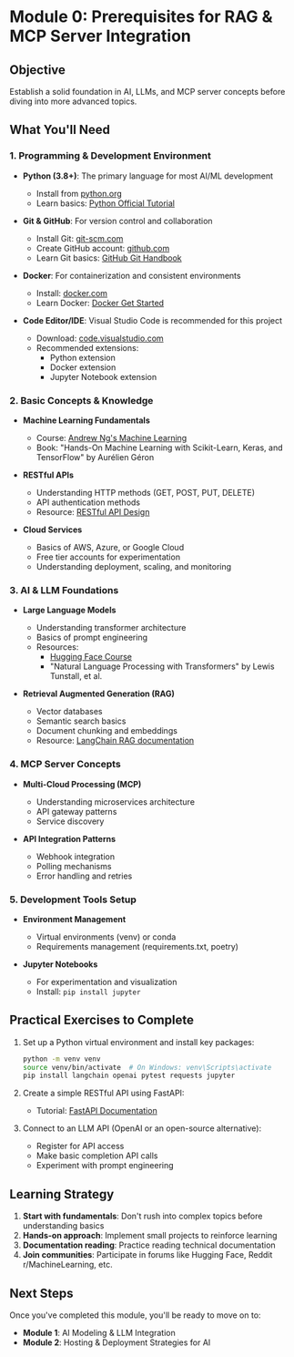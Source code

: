 # Module 0: Prerequisites for RAG & MCP Server Integration

## Objective
Establish a solid foundation in AI, LLMs, and MCP server concepts before diving into more advanced topics.

## What You'll Need

### 1. Programming & Development Environment

- **Python (3.8+)**: The primary language for most AI/ML development
  - Install from [python.org](https://www.python.org/downloads/)
  - Learn basics: [Python Official Tutorial](https://docs.python.org/3/tutorial/)

- **Git & GitHub**: For version control and collaboration
  - Install Git: [git-scm.com](https://git-scm.com/downloads)
  - Create GitHub account: [github.com](https://github.com/)
  - Learn Git basics: [GitHub Git Handbook](https://guides.github.com/introduction/git-handbook/)

- **Docker**: For containerization and consistent environments
  - Install: [docker.com](https://www.docker.com/products/docker-desktop)
  - Learn Docker: [Docker Get Started](https://docs.docker.com/get-started/)

- **Code Editor/IDE**: Visual Studio Code is recommended for this project
  - Download: [code.visualstudio.com](https://code.visualstudio.com/)
  - Recommended extensions:
    - Python extension
    - Docker extension
    - Jupyter Notebook extension

### 2. Basic Concepts & Knowledge

- **Machine Learning Fundamentals**
  - Course: [Andrew Ng's Machine Learning](https://www.coursera.org/learn/machine-learning)
  - Book: "Hands-On Machine Learning with Scikit-Learn, Keras, and TensorFlow" by Aurélien Géron

- **RESTful APIs**
  - Understanding HTTP methods (GET, POST, PUT, DELETE)
  - API authentication methods
  - Resource: [RESTful API Design](https://restfulapi.net/)

- **Cloud Services**
  - Basics of AWS, Azure, or Google Cloud
  - Free tier accounts for experimentation
  - Understanding deployment, scaling, and monitoring

### 3. AI & LLM Foundations

- **Large Language Models**
  - Understanding transformer architecture
  - Basics of prompt engineering
  - Resources:
    - [Hugging Face Course](https://huggingface.co/course)
    - "Natural Language Processing with Transformers" by Lewis Tunstall, et al.

- **Retrieval Augmented Generation (RAG)**
  - Vector databases
  - Semantic search basics
  - Document chunking and embeddings
  - Resource: [LangChain RAG documentation](https://js.langchain.com/docs/use_cases/question_answering/)

### 4. MCP Server Concepts

- **Multi-Cloud Processing (MCP)**
  - Understanding microservices architecture
  - API gateway patterns
  - Service discovery

- **API Integration Patterns**
  - Webhook integration
  - Polling mechanisms
  - Error handling and retries

### 5. Development Tools Setup

- **Environment Management**
  - Virtual environments (venv) or conda
  - Requirements management (requirements.txt, poetry)

- **Jupyter Notebooks**
  - For experimentation and visualization
  - Install: `pip install jupyter`

## Practical Exercises to Complete

1. Set up a Python virtual environment and install key packages:
   ```bash
   python -m venv venv
   source venv/bin/activate  # On Windows: venv\Scripts\activate
   pip install langchain openai pytest requests jupyter
   ```

2. Create a simple RESTful API using FastAPI:
   - Tutorial: [FastAPI Documentation](https://fastapi.tiangolo.com/)

3. Connect to an LLM API (OpenAI or an open-source alternative):
   - Register for API access
   - Make basic completion API calls
   - Experiment with prompt engineering

## Learning Strategy

1. **Start with fundamentals**: Don't rush into complex topics before understanding basics
2. **Hands-on approach**: Implement small projects to reinforce learning
3. **Documentation reading**: Practice reading technical documentation
4. **Join communities**: Participate in forums like Hugging Face, Reddit r/MachineLearning, etc.

## Next Steps

Once you've completed this module, you'll be ready to move on to:
- **Module 1**: AI Modeling & LLM Integration
- **Module 2**: Hosting & Deployment Strategies for AI 